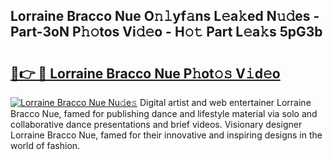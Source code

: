 ## Lorraine Bracco Nue O𝚗𝚕yf𝚊ns L𝚎a𝚔ed N𝚞𝚍es - Part-3oN P𝚑𝚘tos Vi𝚍𝚎o - H𝚘𝚝 Part L𝚎a𝚔s 5pG3b

# <h2><a href="http://kf6jwlw.oniu.top/?m=Lorraine+Bracco+Nue">🔗👉 🔴 Lorraine Bracco Nue P𝚑ot𝚘𝚜 V𝚒d𝚎o</a></h2>

[![Lorraine Bracco Nue Nu𝚍e𝚜](https://i.imgur.com/0qMVB7G.gif)](http://kf6jwlw.oniu.top/?m=Lorraine+Bracco+Nue)
Digital artist and web entertainer Lorraine Bracco Nue, famed for publishing dance and lifestyle material via solo and collaborative dance presentations and brief videos. Visionary designer Lorraine Bracco Nue, famed for their innovative and inspiring designs in the world of fashion.  
